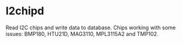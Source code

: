 # I2chipd
Read I2C chips and write data to database. Chips working with some issues:
BMP180, HTU21D, MAG3110, MPL3115A2 and TMP102.
